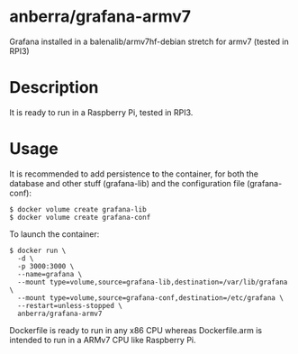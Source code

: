 # anberra/grafana-armv7
Grafana installed in a balenalib/armv7hf-debian stretch for armv7 (tested in RPI3)

# Description
It is ready to run in a Raspberry Pi, tested in RPI3.

# Usage
It is recommended to add persistence to the container, for both the database and other stuff (grafana-lib) and the configuration file (grafana-conf):
```
$ docker volume create grafana-lib
$ docker volume create grafana-conf
```
To launch the container:
```
$ docker run \
  -d \
  -p 3000:3000 \
  --name=grafana \
  --mount type=volume,source=grafana-lib,destination=/var/lib/grafana \
  --mount type=volume,source=grafana-conf,destination=/etc/grafana \
  --restart=unless-stopped \
  anberra/grafana-armv7
```

Dockerfile is ready to run in any x86 CPU whereas Dockerfile.arm is intended to run in a ARMv7 CPU like Raspberry Pi.
